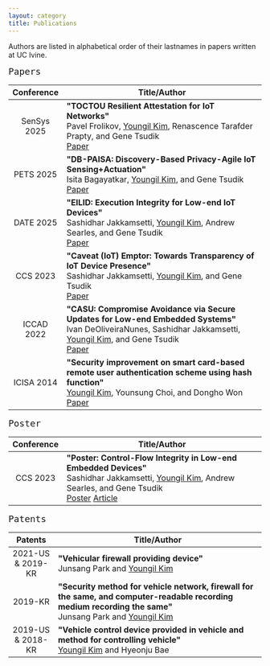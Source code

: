 ```yaml
---
layout: category
title: Publications
---
```


Authors are listed in alphabetical order of their lastnames in papers written at UC Ivine.

<span style="font-size:150%">`Papers`</span><br>

<table>
  <thead>
    <tr>
      <th style="width:20%; text-align:center">Conference</th>
      <th style="text-align:center">Title/Author</th>      
    </tr>
  </thead>
  <tbody>
  <tr>
      <td style="text-align:center">SenSys 2025</td>
      <td><b>"TOCTOU Resilient Attestation for IoT Networks"</b> <br>
            Pavel Frolikov, <u>Youngil Kim</u>, Renascence Tarafder Prapty, and Gene Tsudik <br>
          <a href="https://arxiv.org/abs/2412.11572">Paper</a>
        </td>      
  </tr>
  <tr>
      <td style="text-align:center">PETS 2025</td>
      <td><b>"DB-PAISA: Discovery-Based Privacy-Agile IoT Sensing+Actuation"</b> <br>
            Isita Bagayatkar, <u>Youngil Kim</u>, and Gene Tsudik <br>
          <a href="https://arxiv.org/abs/2412.11572">Paper</a>
        </td>      
  </tr>
  <tr>
      <td style="text-align:center">DATE 2025</td>
      <td><b>"EILID: Execution Integrity for Low-end IoT Devices"</b> <br>
            Sashidhar Jakkamsetti, <u>Youngil Kim</u>, Andrew Searles, and Gene Tsudik <br>
          <a href="https://arxiv.org/abs/2501.09216">Paper</a>
        </td>      
  </tr>
  <tr>
      <td style="text-align:center">CCS 2023</td>
      <td><b>"Caveat (IoT) Emptor: Towards Transparency of IoT Device Presence"</b> <br>
            Sashidhar Jakkamsetti, <u>Youngil Kim</u>, and Gene Tsudik <br>
          <a href="https://dl.acm.org/doi/10.1145/3576915.3623089">Paper</a>
        </td>      
  </tr>
  <tr>
      <td style="text-align:center">ICCAD 2022</td>
      <td><b>"CASU: Compromise Avoidance via Secure Updates
          for Low-end Embedded Systems"</b> <br>
            Ivan DeOliveiraNunes, Sashidhar Jakkamsetti, 
          <u>Youngil Kim</u>, and Gene Tsudik <br>
          <a href="https://dl.acm.org/doi/10.1145/3508352.3549450">Paper</a>
        </td>      
    </tr>
    <tr>
      <td style="text-align:center">ICISA 2014</td>
      <td><b>"Security improvement on smart card-based 
          remote user authentication scheme using hash function"</b><br>
            <u>Youngil Kim</u>, Younsung Choi, and Dongho Won <br>
            <a href="https://ieeexplore.ieee.org/stamp/stamp.jsp?tp=&arnumber=6847459">Paper</a>        
          </td>      
    </tr>
  </tbody>
</table>

<span style="font-size:150%">`Poster`</span><br>

<table>
  <thead>
    <tr>
      <th style="width:20%; text-align:center">Conference</th>
      <th style="text-align:center">Title/Author</th>      
    </tr>
  </thead>
  <tbody>
  <tr>
      <td style="text-align:center">CCS 2023</td>
      <td><b>"Poster: Control-Flow Integrity in Low-end Embedded Devices"</b> <br>
            Sashidhar Jakkamsetti, <u>Youngil Kim</u>, Andrew Searles, and Gene Tsudik <br>
          <a href="https://dl.acm.org/doi/10.1145/3576915.3624374">Poster</a>
          <a href="https://link.growkudos.com/1qz6mash0cg">Article</a>
        </td>      
  </tr>
  </tbody>
</table>


<span style="font-size:150%">`Patents`</span><br>

<table>
  <thead>
    <tr>
      <th style="width:18%; text-align:center">Patents</th>
      <th style="text-align:center">Title/Author</th>      
    </tr>
  </thead>
  <tbody>
  <tr>
      <td style="text-align:center">2021-US & 2019-KR</td>
      <td><b>"Vehicular firewall providing device"</b><br>
          Junsang Park and <u>Youngil Kim</u><br>            
          </td>      
  </tr>
  <tr>    
      <td style="text-align:center">2019-KR</td>
      <td><b>"Security method for vehicle network, firewall for the same, 
            and computer-readable recording medium recording the same"</b><br>
            Junsang Park and <u>Youngil Kim</u><br>            
          </td>      
    </tr>    
  <tr>
      <td style="text-align:center">2019-US & 2018-KR</td>
      <td><b>"Vehicle control device provided in vehicle and 
            method for controlling vehicle"</b> <br>
            <u>Youngil Kim</u> and Hyeonju Bae
        </td>      
  </tr>      
  </tbody>
</table>
